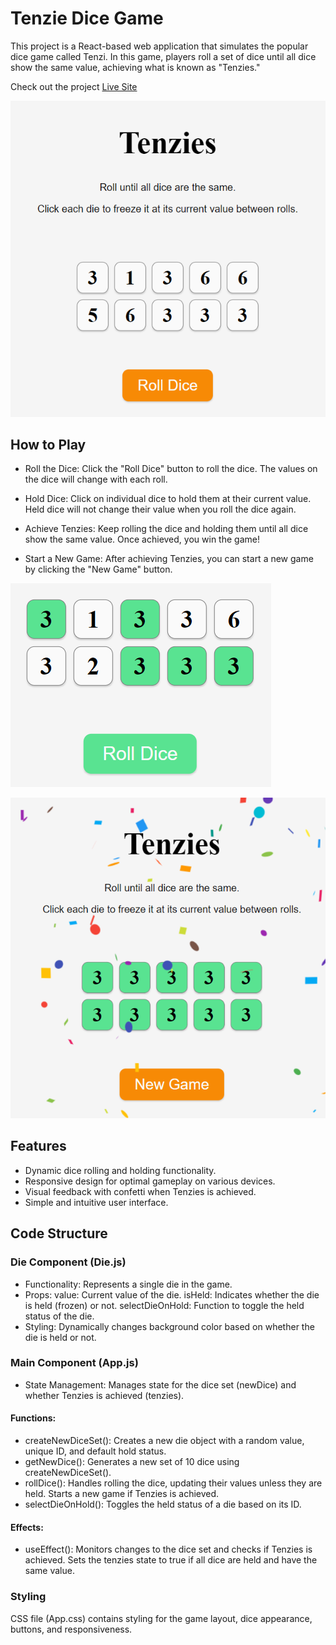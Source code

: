 # Tenzie Dice Game
This project is a React-based web application that simulates the popular dice game called Tenzi. In this game, players roll a set of dice until all dice show the same value, achieving what is known as "Tenzies."

Check out the project [Live Site](https://silviasaverino.github.io/react-tenzie-dice-game/)

![screenshot of Tenzie project main page](./public/images/tenzie1.png)

## How to Play
- Roll the Dice: Click the "Roll Dice" button to roll the dice. The values on the dice will change with each roll.

- Hold Dice: Click on individual dice to hold them at their current value. Held dice will not change their value when you roll the dice again.

- Achieve Tenzies: Keep rolling the dice and holding them until all dice show the same value. Once achieved, you win the game!

- Start a New Game: After achieving Tenzies, you can start a new game by clicking the "New Game" button.

![screenshot of Tenzie project held dice](./public/images/helddice.png)

![screenshot of Tenzie project start a new game button](./public/images/newgame.png)
## Features
- Dynamic dice rolling and holding functionality.
- Responsive design for optimal gameplay on various devices.
- Visual feedback with confetti when Tenzies is achieved.
- Simple and intuitive user interface.

## Code Structure

### Die Component (Die.js)
- Functionality: 
    Represents a single die in the game.
- Props:
    value: Current value of the die.
    isHeld: Indicates whether the die is held (frozen) or not.
    selectDieOnHold: Function to toggle the held status of the die.
- Styling: 
    Dynamically changes background color based on whether the die is held or not.
### Main Component (App.js)
- State Management: 
    Manages state for the dice set (newDice) and whether Tenzies is achieved (tenzies).
#### Functions:
- createNewDiceSet(): 
    Creates a new die object with a random value, unique ID, and default hold status.
- getNewDice(): 
    Generates a new set of 10 dice using createNewDiceSet().
- rollDice(): 
    Handles rolling the dice, updating their values unless they are held. Starts a new game if Tenzies is achieved.
- selectDieOnHold(): 
    Toggles the held status of a die based on its ID.
#### Effects:
- useEffect(): 
    Monitors changes to the dice set and checks if Tenzies is achieved. Sets the tenzies state to true if all dice are held and have the same value.
### Styling
CSS file (App.css) contains styling for the game layout, dice appearance, buttons, and responsiveness.